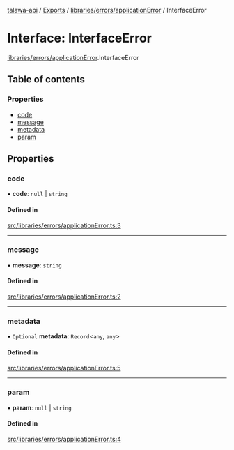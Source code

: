 [talawa-api](../README.md) / [Exports](../modules.md) / [libraries/errors/applicationError](../modules/libraries_errors_applicationError.md) / InterfaceError

# Interface: InterfaceError

[libraries/errors/applicationError](../modules/libraries_errors_applicationError.md).InterfaceError

## Table of contents

### Properties

- [code](libraries_errors_applicationError.InterfaceError.md#code)
- [message](libraries_errors_applicationError.InterfaceError.md#message)
- [metadata](libraries_errors_applicationError.InterfaceError.md#metadata)
- [param](libraries_errors_applicationError.InterfaceError.md#param)

## Properties

### code

• **code**: ``null`` \| `string`

#### Defined in

[src/libraries/errors/applicationError.ts:3](https://github.com/PalisadoesFoundation/talawa-api/blob/3ef6e18/src/libraries/errors/applicationError.ts#L3)

___

### message

• **message**: `string`

#### Defined in

[src/libraries/errors/applicationError.ts:2](https://github.com/PalisadoesFoundation/talawa-api/blob/3ef6e18/src/libraries/errors/applicationError.ts#L2)

___

### metadata

• `Optional` **metadata**: `Record`\<`any`, `any`\>

#### Defined in

[src/libraries/errors/applicationError.ts:5](https://github.com/PalisadoesFoundation/talawa-api/blob/3ef6e18/src/libraries/errors/applicationError.ts#L5)

___

### param

• **param**: ``null`` \| `string`

#### Defined in

[src/libraries/errors/applicationError.ts:4](https://github.com/PalisadoesFoundation/talawa-api/blob/3ef6e18/src/libraries/errors/applicationError.ts#L4)
